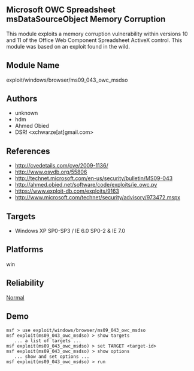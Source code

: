 ## Microsoft OWC Spreadsheet msDataSourceObject Memory Corruption

This module exploits a memory corruption vulnerability 
within versions 10 and 11 of the Office Web Component 
Spreadsheet ActiveX control. This module was based on an 
exploit found in the wild.


## Module Name
exploit/windows/browser/ms09_043_owc_msdso

## Authors
* unknown
* hdm
* Ahmed Obied
* DSR! <xchwarze[at]gmail.com>


## References
* http://cvedetails.com/cve/2009-1136/
* http://www.osvdb.org/55806
* http://technet.microsoft.com/en-us/security/bulletin/MS09-043
* http://ahmed.obied.net/software/code/exploits/ie_owc.py
* https://www.exploit-db.com/exploits/9163
* http://www.microsoft.com/technet/security/advisory/973472.mspx



## Targets
* Windows XP SP0-SP3 / IE 6.0 SP0-2 & IE 7.0


## Platforms
win

## Reliability
[Normal](https://github.com/rapid7/metasploit-framework/wiki/Exploit-Ranking)

## Demo

```
msf > use exploit/windows/browser/ms09_043_owc_msdso
msf exploit(ms09_043_owc_msdso) > show targets
   ... a list of targets ...
msf exploit(ms09_043_owc_msdso) > set TARGET <target-id>
msf exploit(ms09_043_owc_msdso) > show options
   ... show and set options ...
msf exploit(ms09_043_owc_msdso) > run
```
    
    